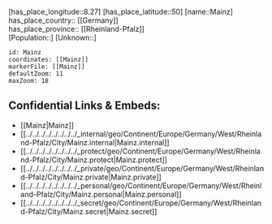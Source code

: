 ﻿---
location: [50,8.27] 
mapzoom: [7,12] 
mapmarker: city 
type: City
tags:
- geo/City


SpocWebEntityId: 32223
isDeleted: false
confidential: public

---
[has_place_longitude::8.27] 
[has_place_latitude::50] 
[name::Mainz] 
has_place_country:: [[Germany]]  
has_place_province:: [[Rheinland-Pfalz]]  
[Population::] 
[Unknown::] 


```leaflet
id: Mainz
coordinates: [[Mainz]] 
markerFile: [[Mainz]] 
defaultZoom: 11 
maxZoom: 18
```


## Confidential Links & Embeds: 
- [[Mainz|Mainz]]  
- [[../../../../../../../../_internal/geo/Continent/Europe/Germany/West/Rheinland-Pfalz/City/Mainz.internal|Mainz.internal]] 
- [[../../../../../../../../_protect/geo/Continent/Europe/Germany/West/Rheinland-Pfalz/City/Mainz.protect|Mainz.protect]] 
- [[../../../../../../../../_private/geo/Continent/Europe/Germany/West/Rheinland-Pfalz/City/Mainz.private|Mainz.private]] 
- [[../../../../../../../../_personal/geo/Continent/Europe/Germany/West/Rheinland-Pfalz/City/Mainz.personal|Mainz.personal]] 
- [[../../../../../../../../_secret/geo/Continent/Europe/Germany/West/Rheinland-Pfalz/City/Mainz.secret|Mainz.secret]] 
